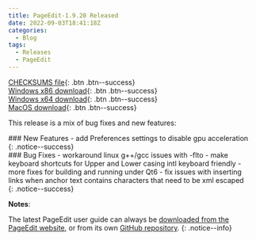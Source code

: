 ```yaml
---
title: PageEdit-1.9.20 Released
date: 2022-09-03T18:41:18Z
categories:
  - Blog
tags:
  - Releases
  - PageEdit
---
```


[CHECKSUMS file](https://github.com/Sigil-Ebook/PageEdit/releases/download/1.9.20/PageEdit-1.9.20-CHECKSUMS.sha256.txt){: .btn .btn--success}<br/>
[Windows x86 download](https://github.com/Sigil-Ebook/PageEdit/releases/download/1.9.20/PageEdit-1.9.20-Windows-Setup.exe){: .btn .btn--success}<br/>
[Windows x64 download](https://github.com/Sigil-Ebook/PageEdit/releases/download/1.9.20/PageEdit-1.9.20-Windows-x64-Setup.exe){: .btn .btn--success}<br/>
[MacOS download](https://github.com/Sigil-Ebook/PageEdit/releases/download/1.9.20/PageEdit.app-1.9.20-Mac.txz){: .btn .btn--success}

This release is a mix of bug fixes and new features:

<div markdown="1">
### New Features
- add Preferences settings to disable gpu acceleration
</div>
{: .notice--success}

<div markdown="1">
### Bug Fixes
- workaround linux g++/gcc issues with -flto
- make keyboard shortcuts for Upper and Lower casing intl keyboard friendly 
- more fixes for building and running under Qt6
- fix issues with inserting links when anchor text contains characters that need to be xml escaped
</div>
{: .notice--success}

__Notes__:

The latest PageEdit user guide can always be [downloaded from the PageEdit website](https://sigil-ebook.com/pageedit/guide), or from its own [GitHub repository](https://github.com/Sigil-Ebook/pageedit-user-guide/releases/latest).
{: .notice--info}


